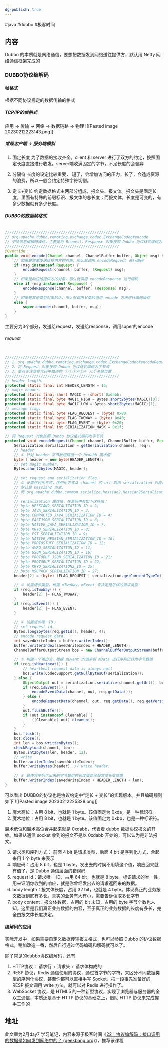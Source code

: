 ```yaml
---
dg-publish: true
---
```


#java #dubbo #极客时间 

## 内容


Dubbo 的本质就是网络通信，要想把数据发到网络送往提供方，默认用 Netty 网络通信框架完成的
###  DUBBO协议编解码

#### 帧格式

根据不同协议规定的数据传输的格式

##### TCP/IP的帧格式

应用 -> 传输 -> 网络 -> 数据链路 -> 物理
![[Pasted image 20230212223143.png]]

##### 常规客户端 -> 服务端模拟

1. 固定长度
为了数据的接收齐全。client 和 server 进行了双方的约定，按照固定长度直接进行收发。server端收满固定的字节，不足长度的会舍弃

2. 分隔符
长度的设定比较重要， 短了，会增加访问的压力，长了，会造成资源的浪费，所以一般会约定特殊字符切割。

3. 定长+变长
约定数据格式由两部分组成，报文头、报文体。报文头是固定长度，里面有特殊的前缀标识、报文体的总长度；而报文体，长度是可变的，有多少数据就有多少长度。

##### DUBBO的数据帧格式

```JAVA

///////////////////////////////////////////////////                  
// org.apache.dubbo.remoting.exchange.codec.ExchangeCodec#encode
// 交换信息编解码操作，主要是将 Request、Response 对象按照 Dubbo 协议格式编码为字节流
///////////////////////////////////////////////////
@Override
public void encode(Channel channel, ChannelBuffer buffer, Object msg) throws IOException {
    // 如果是需要发送给提供方的对象，那么就调用 encodeRequest 进行编码
    if (msg instanceof Request) {
        encodeRequest(channel, buffer, (Request) msg);
    } 
    // 如果是响应给提供方的对象，那么就调用 encodeResponse 进行编码
    else if (msg instanceof Response) {
        encodeResponse(channel, buffer, (Response) msg);
    } 
    // 如果是其他类型对象的话，那么就调用父类的通用 encode 方法进行编码操作
    else {
        super.encode(channel, buffer, msg);
    }
}
```

主要分为3个部分，发送给request，发送给response，调用super的encode

###### request

```java

///////////////////////////////////////////////////                  
// 1、org.apache.dubbo.remoting.exchange.codec.ExchangeCodec#encodeRequest
// 2、将 Request 对象按照 Dubbo 协议格式编码为字节流
// 3、重点关注我在代码中描述的 ①②③④⑤⑥ 几个关键位置
///////////////////////////////////////////////////
// header length.
protected static final int HEADER_LENGTH = 16;
// magic header.
protected static final short MAGIC = (short) 0xdabb;
protected static final byte MAGIC_HIGH = Bytes.short2bytes(MAGIC)[0];
protected static final byte MAGIC_LOW = Bytes.short2bytes(MAGIC)[1];
// message flag.
protected static final byte FLAG_REQUEST = (byte) 0x80;
protected static final byte FLAG_TWOWAY = (byte) 0x40;
protected static final byte FLAG_EVENT = (byte) 0x20;
protected static final int SERIALIZATION_MASK = 0x1f;

// 将 Request 对象按照 Dubbo 协议格式编码为字节流
protected void encodeRequest(Channel channel, ChannelBuffer buffer, Request req) throws IOException {
    Serialization serialization = getSerialization(channel, req);
    // header.
    // ① 针对 header 字节数组赋值一个 0xdabb 魔术值
    byte[] header = new byte[HEADER_LENGTH];
    // set magic number.
    Bytes.short2bytes(MAGIC, header);
    
    // set request and serialization flag.
    // ② 设置序列化方式，序列化方式从 channel 的 url 取出 serialization 对应的参数值，
    // 默认是 hessian2 方式，
    // 而 org.apache.dubbo.common.serialize.hessian2.Hessian2Serialization#getContentTypeId 的值为 2
    // 
    // serialization 属性值，在源码中有如下这些值：
    // byte HESSIAN2_SERIALIZATION_ID = 2;
    // byte JAVA_SERIALIZATION_ID = 3;
    // byte COMPACTED_JAVA_SERIALIZATION_ID = 4;
    // byte FASTJSON_SERIALIZATION_ID = 6;
    // byte NATIVE_JAVA_SERIALIZATION_ID = 7;
    // byte KRYO_SERIALIZATION_ID = 8;
    // byte FST_SERIALIZATION_ID = 9;
    // byte NATIVE_HESSIAN_SERIALIZATION_ID = 10;
    // byte PROTOSTUFF_SERIALIZATION_ID = 12;
    // byte AVRO_SERIALIZATION_ID = 11;
    // byte GSON_SERIALIZATION_ID = 16;
    // byte PROTOBUF_JSON_SERIALIZATION_ID = 21;
    // byte PROTOBUF_SERIALIZATION_ID = 22;
    // byte KRYO_SERIALIZATION2_ID = 25;
    // byte MSGPACK_SERIALIZATION_ID = 27;    
    header[2] = (byte) (FLAG_REQUEST | serialization.getContentTypeId());
    
    // ③ 设置请求类型，根据 mTwoWay、mEvent 来决定是怎样的请求类型
    if (req.isTwoWay()) {
        header[2] |= FLAG_TWOWAY;
    }
    if (req.isEvent()) {
        header[2] |= FLAG_EVENT;
    }
    
    // ④ 设置请求唯一ID；
    // set request id.
    Bytes.long2bytes(req.getId(), header, 4);
    // encode request data.
    int savedWriteIndex = buffer.writerIndex();
    buffer.writerIndex(savedWriteIndex + HEADER_LENGTH);
    ChannelBufferOutputStream bos = new ChannelBufferOutputStream(buffer);
    
    // ⑤ 构建一个输出流，根据 mEvent 的值来将 mData 进行序列化转为字节数组
    if (req.isHeartbeat()) {
        // heartbeat request data is always null
        bos.write(CodecSupport.getNullBytesOf(serialization));
    } else {
        ObjectOutput out = serialization.serialize(channel.getUrl(), bos);
        if (req.isEvent()) {
            encodeEventData(channel, out, req.getData());
        } else {
            encodeRequestData(channel, out, req.getData(), req.getVersion());
        }
        out.flushBuffer();
        if (out instanceof Cleanable) {
            ((Cleanable) out).cleanup();
        }
    }
    bos.flush();
    bos.close();
    int len = bos.writtenBytes();
    checkPayload(channel, len);
    Bytes.int2bytes(len, header, 12);
    // write
    buffer.writerIndex(savedWriteIndex);
    buffer.writeBytes(header); // write header.
    
    // ⑥ 最终将序列化出来的字节数组的长度填充至报文体长度位置
    buffer.writerIndex(savedWriteIndex + HEADER_LENGTH + len);
}
```

可以看出 DUBBO的协议也是协议约定中“定长 + 变长”的实现版本。并且编码规则如下
![[Pasted image 20230212225328.png]]

1. 魔术高位：占用 8 bit，也就是 1 byte。该值固定为 0xda，是一种标识符。
2. 魔术地位：占用 8 bit，也就是 1 byte。该值固定为 0xbb，也是一种标识符。

魔术低位和魔术高位合并起来就是 0xdabb，代表着 dubbo 数据协议报文的开始。如果从通信 socket 收到的报文不是以 0xdabb 开始的，可以认为是非法报文。

3. 请求类和序列方式： 前面 4 bit 是请求类型，后面 4 bit 是序列化方式，合起来用 1 个 byte 来表示
4. 响应码：占用 8 bit，也是 1 byte。发出去的时候不用填这个值，响应回来就有值了，是 Dubbo 通信层面的错误码
5. request id：请求唯一 ID，占用 64 bit，也就是 8 byte。标识请求的唯一性，用来证明你收到的响应，就是你曾经发出去的请求返回来的数据。
6. ​body length：报文体长度，占用 32 bit，也就是 4 byte。体现真正的业务报文数据到底有多长。真实的业务有大有小，需要告诉读取多长字节
7. body content：报文体数据，占用的 bit 未知，占用的 byte 字节个数也未知。这里是我们真正业务数据的内容，至于真正的业务数据的长度有多长，完全由报文体长度决定。

#### 编解码的应用

实际开发中，如果需要自定义数据传输报文格式，也可以参照 Dubbo 的协议数据格式，稍加改造一番，然后自行通过代码编码和解码就可以了。

除了常见的dubbo协议编解码，还有

1. HTTP协议： 请求行 + 请求头 + 请求体构成的
2. RESP 协议，Redis 通信使用的协议，通过首字节的字符，来区分不同数据类型的序列化协议，甚至你都可以直接手写 Socket，把一段事先准备好的 RESP 报文调用 write 方法，就可以对 Redis 进行操作了。
3. WebSocket 协议，是 HTML5 的一种新型协议，实现了浏览器与服务器的全双工通信，本质还是基于 HTTP 协议的基础之上，借助 HTTP 协议来完成握手工作的


## 地址

此文章为2月day7 学习笔记，内容来源于极客时间《[22｜协议编解码：接口调用的数据是如何发到网络中的？ (geekbang.org)](https://time.geekbang.org/column/article/622433)》，推荐该课程



